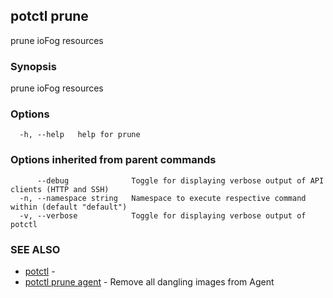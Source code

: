 ## potctl prune

prune ioFog resources

### Synopsis

prune ioFog resources

### Options

```
  -h, --help   help for prune
```

### Options inherited from parent commands

```
      --debug              Toggle for displaying verbose output of API clients (HTTP and SSH)
  -n, --namespace string   Namespace to execute respective command within (default "default")
  -v, --verbose            Toggle for displaying verbose output of potctl
```

### SEE ALSO

* [potctl](potctl.md)	 - 
* [potctl prune agent](potctl_prune_agent.md)	 - Remove all dangling images from Agent


